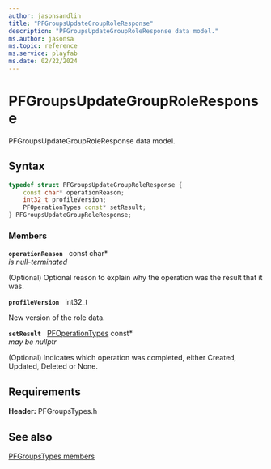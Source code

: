 ```yaml
---
author: jasonsandlin
title: "PFGroupsUpdateGroupRoleResponse"
description: "PFGroupsUpdateGroupRoleResponse data model."
ms.author: jasonsa
ms.topic: reference
ms.service: playfab
ms.date: 02/22/2024
---
```


# PFGroupsUpdateGroupRoleResponse  

PFGroupsUpdateGroupRoleResponse data model.  

## Syntax  
  
```cpp
typedef struct PFGroupsUpdateGroupRoleResponse {  
    const char* operationReason;  
    int32_t profileVersion;  
    PFOperationTypes const* setResult;  
} PFGroupsUpdateGroupRoleResponse;  
```
  
### Members  
  
**`operationReason`** &nbsp; const char*  
*is null-terminated*  
  
(Optional) Optional reason to explain why the operation was the result that it was.
  
**`profileVersion`** &nbsp; int32_t  
  
New version of the role data.
  
**`setResult`** &nbsp; [PFOperationTypes](../../pftypes/enums/pfoperationtypes.md) const*  
*may be nullptr*  
  
(Optional) Indicates which operation was completed, either Created, Updated, Deleted or None.
  
  
## Requirements  
  
**Header:** PFGroupsTypes.h
  
## See also  
[PFGroupsTypes members](../pfgroupstypes_members.md)  

  
  
